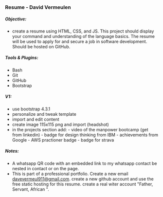 ### Resume - David Vermeulen

##### Objective:
- create a resume using HTML, CSS, and JS. This project should display your command and understanding of the language basics. The resume will be used to apply for and secure a job in software development. Should be hosted on GitHub.

##### Tools & Plugins:
- Bash
- Git
- GitHub
- Bootstrap

##### V1:
- use bootstrap 4.3.1
- personalize and tweak template
- import and edit content
- create image 115x115 png and import (headshot)
- in the projects section add:
                                - video of the manpower bootcamp (get from linkedin)
                                - badge for design thinking from IBM
                                - achievements from Google
                                - AWS practioner badge
                                - badge for strava
##### Notes:
- A whatsapp QR code with an embedded link to my whatsapp contact be nested in contact or on the page.
- This is part of a professional portfolio. Create a new email davevermeul911@gmail.com. create a new github account and use the free static hosting for this resume. create a real witer account "Father, Servant, African <RSA flag>".